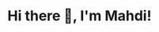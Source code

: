 # Hi there 👋, I'm Mahdi!

<div id="typewriter">
  <h1>Frontend Developer</h1>
  <h2>Specializing in React and Tailwind CSS</h2>
</div>

<style>
@keyframes typing {
  from { width: 0 }
  to { width: 100% }
}

@keyframes blink-caret {
  from, to { border-color: transparent }
  50% { border-color: black }
}

#typewriter h1, #typewriter h2 {
  overflow: hidden;
  border-right: .15em solid black;
  white-space: nowrap;
  margin: 0 auto;
  letter-spacing: .15em;
  animation: 
    typing 3.5s steps(40, end),
    blink-caret .75s step-end infinite;
}
</style>

